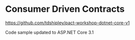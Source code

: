 # Consumer Driven Contracts

https://github.com/tdshipley/pact-workshop-dotnet-core-v1

Code sample updated to ASP.NET Core 3.1